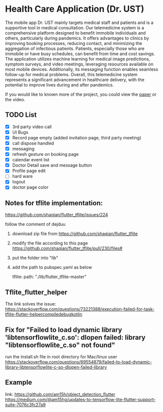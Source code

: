 # Health Care Application (Dr. UST)
The mobile app Dr. UST mainly targets medical staff and patients and is a supportive tool in medical consultation. Our telemedicine system is a comprehensive platform designed to benefit immobile individuals and others, particularly during pandemics. It offers advantages to clinics by improving booking processes, reducing contact, and minimizing the aggregation of infectious patients. Patients, especially those who are immobile or have busy schedules, can benefit from time and cost savings. The application utilizes machine learning for medical image predictions, symptom surveys, and video meetings, leveraging resources available on most mobile devices. Additionally, its messaging function enables seamless follow-up for medical problems. Overall, this telemedicine system represents a significant advancement in healthcare delivery, with the potential to improve lives during and after pandemics.

If you would like to known more of the project, you could view the [paper]([https://drive.google.com/file/d/1N4W2iM2GKBxj5PLLNTmIGMv5g0VzcdLz/view?usp=drive_link](https://drive.google.com/file/d/1N4W2iM2GKBxj5PLLNTmIGMv5g0VzcdLz/view?usp=sharing)) or the video.

## TODO List 
- [x] 3rd party video call 
- [x] UI Bugs
- [x] Record page empty (added invitation page, third party meeting)
- [x] call dispose handled
- [x] messaging
- [x] refresh gesture on booking page
- [x] calendar event list
- [x] Doctor Detail save and message button
- [x] Profile page edit
- [ ] hard ware
- [x] logout
- [x] doctor page color

## Notes for tflite implementation:

https://github.com/shaqian/flutter_tflite/issues/224

follow the comment of dejduu

1. download zip file from https://github.com/shaqian/flutter_tflite

2. modify the file according to this page https://github.com/shaqian/flutter_tflite/pull/230/files#

3. put the folder into "lib" 

4. add the path to pubspec.yaml as below

    tflite:
    path: "./lib/flutter_tflite-master"

## Tflite_flutter_helper

The link solves the issue:
https://stackoverflow.com/questions/73221388/execution-failed-for-task-tflite-flutter-helpercompiledebugkotlin

## Fix for "Failed to load dynamic library 'libtensorflowlite_c.so': dlopen failed: library "libtensorflowlite_c.so" not found"
run the install.sh file in root directory for Mac/linux user
https://stackoverflow.com/questions/69554879/failed-to-load-dynamic-library-libtensorflowlite-c-so-dlopen-failed-library

## Example
link:
https://github.com/am15h/object_detection_flutter
https://medium.com/@am15hg/updates-to-tensorflow-lite-flutter-support-suite-7076c3fc27a9

